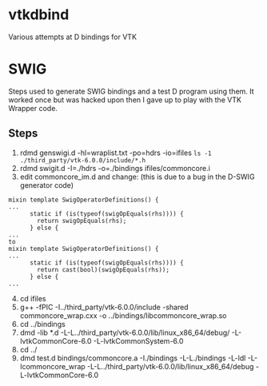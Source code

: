 vtkdbind
========

Various attempts at D bindings for VTK

SWIG
====
Steps used to generate SWIG bindings and a test D program using them. It worked once but was hacked upon then I gave up to play with the VTK Wrapper code.

Steps
-----
1. rdmd genswigi.d -hl=wraplist.txt -po=hdrs -io=ifiles `ls -1 ./third_party/vtk-6.0.0/include/*.h`
2. rdmd swigit.d -I=./hdrs -o=./bindings ifiles/commoncore.i
3. edit commoncore_im.d and change: (this is due to a bug in the D-SWIG generator code)
```
mixin template SwigOperatorDefinitions() {
...
      static if (is(typeof(swigOpEquals(rhs)))) {
        return swigOpEquals(rhs);
      } else {
...
to 
mixin template SwigOperatorDefinitions() {
...
      static if (is(typeof(swigOpEquals(rhs)))) {
        return cast(bool)(swigOpEquals(rhs));
      } else {
...
```
4. cd ifiles
5. g++ -fPIC -I../third_party/vtk-6.0.0/include -shared commoncore_wrap.cxx -o ../bindings/libcommoncore_wrap.so
6. cd ../bindings
7. dmd -lib *.d -L-L../third_party/vtk-6.0.0/lib/linux_x86_64/debug/ -L-lvtkCommonCore-6.0 -L-lvtkCommonSystem-6.0
8. cd ../
9. dmd test.d bindings/commoncore.a -I./bindings -L-L./bindings -L-ldl -L-lcommoncore_wrap -L-L../third_party/vtk-6.0.0/lib/linux_x86_64/debug -L-lvtkCommonCore-6.0

